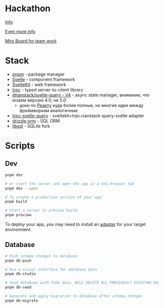 # Hackathon

[Info](https://gist.github.com/batyshkaLenin/47df0766b564789634af1859a24b1d3e#%D0%BF%D1%80%D0%BE%D1%86%D0%B5%D1%81%D1%81%D1%8B-%D0%B8-%D0%BF%D0%BE%D0%BB%D1%8C%D0%B7%D0%BE%D0%B2%D0%B0%D1%82%D0%B5%D0%BB%D1%8C%D1%81%D0%BA%D0%B8%D0%B5-%D0%B8%D1%81%D1%82%D0%BE%D1%80%D0%B8%D0%B8)

[Even more info](https://www.figma.com/file/q9rFkw4sxlbNu9CtzhzPC7/Flow-and-FAQ?type=whiteboard&node-id=0-1&t=ff0iS7TjEMDt1N8Y-0)

[Miro Board for team work](https://miro.com/welcomeonboard/RWpDaFRWdm52cHZKNE42RjFWemxDenBwc0owNmp2MFdjY0IzUGhscWwyTzlXbHBPN0xaTUszaGxTejlMV2M4bXwzNDU4NzY0NTQyMTA2MjM1NDk1fDI=?share_link_id=333278440706)

# Stack

- [pnpm](https://pnpm.io/) - package manager
- [Svelte](https://svelte.dev/docs/introduction) - component framework
- [SvelteKit](https://kit.svelte.dev/docs/introduction) - web framework
- [trpc](https://trpc.io/docs) - typed server-to-client library
- [@tanstack/svelte-query - V4](https://tanstack.com/query/v4/docs/svelte/overview) - async state manager, внимание, что юзаем версию 4.0, не 5.0
  - доки по [Реакту](https://tanstack.com/query/v4/docs/react/overview) куда более полные, но многие идеи между фреймворкам аналогичные
- [trpc-svelte-query](https://github.com/ottomated/trpc-svelte-query) - sveltekit+trpc+tanstack-query-svelte adapter
- [drizzle-orm](https://orm.drizzle.team/docs/overview) - SQL ORM
- [libsql](https://github.com/tursodatabase/libsql) - SQLite fork

# Scripts

## Dev

```bash
pnpm dev

# or start the server and open the app in a new browser tab
pnpm dev --open

# To create a production version of your app:
pnpm build

# Start a server to preview build
pnpm preview
```

To deploy your app, you may need to install an [adapter](https://kit.svelte.dev/docs/adapters) for your target environment.

## Database

```bash
# Push schema changes to database
pnpm db-push

# Run a visual interface for database data
pnpm db-studio

# Seed database with fake data. WILL DELETE ALL PREVIOUSLY EXISTING DATA IN DATABASE
pnpm db-seed

# Generate and apply migration to database after schema changes
pnpm db-migrate
```

